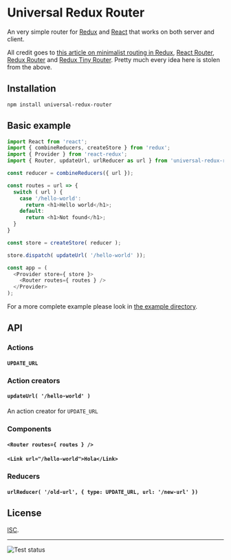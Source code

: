 # Universal Redux Router

An very simple router for [Redux](https://github.com/rackt/redux)
and [React](https://github.com/facebook/react) that works on
both server and client.

All credit goes to
[this article on minimalist routing in Redux](https://gist.github.com/HenrikJoreteg/530c1da6a5e0ff9bd9ad),
[React Router](https://github.com/rackt/react-router),
[Redux Router](https://github.com/rackt/redux-router) and
[Redux Tiny Router](https://github.com/Agamennon/redux-tiny-router).
Pretty much every idea here is stolen from the above.

## Installation

```
npm install universal-redux-router
```

## Basic example

```javascript
import React from 'react';
import { combineReducers, createStore } from 'redux';
import { Provider } from 'react-redux';
import { Router, updateUrl, urlReducer as url } from 'universal-redux-router';

const reducer = combineReducers({ url });

const routes = url => {
  switch ( url ) {
    case '/hello-world':
      return <h1>Hello world</h1>;
    default:
      return <h1>Not found</h1>;
  }
}

const store = createStore( reducer );

store.dispatch( updateUrl( '/hello-world' ));

const app = (
  <Provider store={ store }>
    <Router routes={ routes } />
  </Provider>
);
```

For a more complete example please look in
[the example directory](./example/).

## API

### Actions

#### `UPDATE_URL`

### Action creators

#### `updateUrl( '/hello-world' )`

An action creator for `UPDATE_URL`

### Components

#### `<Router routes={ routes } />`
#### `<Link url="/hello-world">Hola</Link>`

### Reducers

#### `urlReducer( '/old-url', { type: UPDATE_URL, url: '/new-url' })`

## License

[ISC](./LICENSE.md).

---

![Test status](https://img.shields.io/travis/colinmeinke/universal-redux-router.svg)

